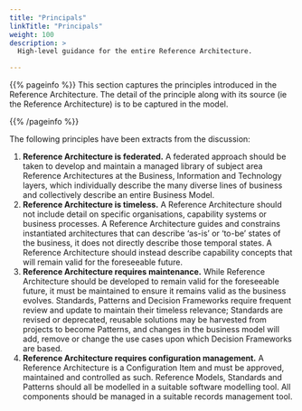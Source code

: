 ```yaml
---
title: "Principals"
linkTitle: "Principals"
weight: 100
description: >
  High-level guidance for the entire Reference Architecture.

---
```


{{% pageinfo %}}
This section captures the principles introduced in the Reference Architecture.  The detail of the principle along with its source (ie the Reference Architecture) is to be captured in the model.

{{% /pageinfo %}}

The following principles have been extracts from the discussion:

1. **Reference Architecture is federated.** A federated approach should be taken to develop and maintain a managed library of subject area Reference Architectures at the Business, Information and Technology layers, which individually describe the many diverse lines of business and collectively describe an entire Business Model.
1. **Reference Architecture is timeless.** A Reference Architecture should not include detail on specific organisations, capability systems or business processes. A Reference Architecture guides and constrains instantiated architectures that can describe ‘as-is’ or ‘to-be’ states of the business, it does not directly describe those temporal states. A Reference Architecture should instead describe capability concepts that will remain valid for the foreseeable future.
1. **Reference Architecture requires maintenance.** While Reference Architecture should be developed to remain valid for the foreseeable future, it must be maintained to ensure it remains valid as the business evolves. Standards, Patterns and Decision Frameworks require frequent review and update to maintain their timeless relevance; Standards are revised or deprecated, reusable solutions may be harvested from projects to become Patterns, and changes in the business model will add, remove or change the use cases upon which Decision Frameworks are based.
1. **Reference Architecture requires configuration management.** A Reference Architecture is a Configuration Item and must be approved, maintained and controlled as such. Reference Models, Standards and Patterns should all be modelled in a suitable software modelling tool. All components should be managed in a suitable records management tool.

